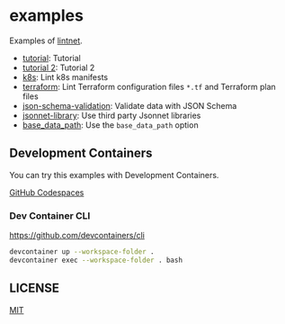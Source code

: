 # examples

Examples of [lintnet](https://lintnet.github.io/).

- [tutorial](tutorial): Tutorial
- [tutorial 2](tutorial-2): Tutorial 2
- [k8s](k8s): Lint k8s manifests
- [terraform](terraform): Lint Terraform configuration files `*.tf` and Terraform plan files
- [json-schema-validation](json-schema-validation): Validate data with JSON Schema
- [jsonnet-library](jsonnet-library): Use third party Jsonnet libraries
- [base_data_path](base_data_path): Use the `base_data_path` option

## Development Containers

You can try this examples with Development Containers.

[GitHub Codespaces](https://docs.github.com/en/codespaces/overview)

### Dev Container CLI

https://github.com/devcontainers/cli

```sh
devcontainer up --workspace-folder .
devcontainer exec --workspace-folder . bash
```

## LICENSE

[MIT](LICENSE)
